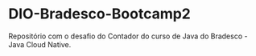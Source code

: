 # DIO-Bradesco-Bootcamp2
Repositório com o desafio do Contador do curso de Java do Bradesco - Java Cloud Native.
